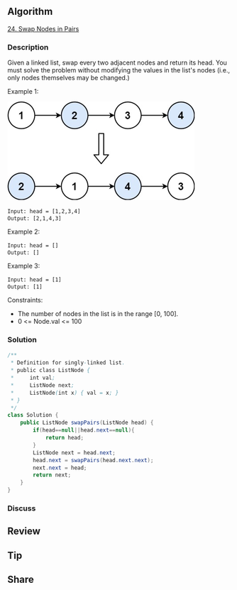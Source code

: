 ## Algorithm

[24. Swap Nodes in Pairs](https://leetcode.com/problems/swap-nodes-in-pairs/)

### Description

Given a linked list, swap every two adjacent nodes and return its head. You must solve the problem without modifying the values in the list's nodes (i.e., only nodes themselves may be changed.)


Example 1:

![](assets/20220809-20b1ab78.png)

```
Input: head = [1,2,3,4]
Output: [2,1,4,3]
```

Example 2:

```
Input: head = []
Output: []
```

Example 3:

```
Input: head = [1]
Output: [1]
```

Constraints:

- The number of nodes in the list is in the range [0, 100].
- 0 <= Node.val <= 100

### Solution

```java
/**
 * Definition for singly-linked list.
 * public class ListNode {
 *     int val;
 *     ListNode next;
 *     ListNode(int x) { val = x; }
 * }
 */
class Solution {
    public ListNode swapPairs(ListNode head) {
        if(head==null||head.next==null){
            return head;
        }
        ListNode next = head.next;
        head.next = swapPairs(head.next.next);
        next.next = head;
        return next;
    }
}
```

### Discuss

## Review


## Tip


## Share
